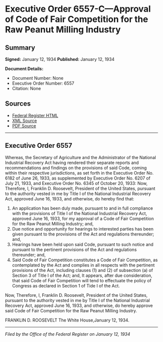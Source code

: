 # Executive Order 6557-C—Approval of Code of Fair Competition for the Raw Peanut Milling Industry

## Summary

**Signed:** January 12, 1934
**Published:** January 12, 1934

**Document Details:**
- Document Number: None
- Executive Order Number: 6557
- Citation: None

## Sources
- [Federal Register HTML](https://www.presidency.ucsb.edu/documents/executive-order-6557-c-approval-code-fair-competition-for-the-raw-peanut-milling-industry)
- [XML Source](None)
- [PDF Source](None)

---

## Executive Order 6557

Whereas, the Secretary of Agriculture and the Administrator of the National Industrial Recovery Act having rendered their separate reports and recommendations and findings on the provisions of said Code, coming within their respective jurisdictions, as set forth in the Executive Order No. 6182 of June 26, 1933, as supplemented by Executive Order No. 6207 of July 21, 1933, and Executive Order No. 6345 of October 20, 1933:
Now, Therefore, I, Franklin D. Roosevelt, President of the United States, pursuant to the authority vested in me by Title I of the National Industrial Recovery Act, approved June 16, 1933, and otherwise, do hereby find that:
1. An application has been duly made, pursuant to and in full compliance with the provisions of Title I of the National Industrial Recovery Act, approved June 16, 1933, for my approval of a Code of Fair Competition for the Raw Peanut Milling Industry; and,
2. Due notice and opportunity for hearings to interested parties has been given pursuant to the provisions of the Act and regulations thereunder; and,
3. Hearings have been held upon said Code, pursuant to such notice and pursuant to the pertinent provisions of the Act and regulations thereunder; and,
4. Said Code of Fair Competition constitutes a Code of Fair Competition, as contemplated by the Act and complies in all respects with the pertinent provisions of the Act, including clauses (1) and (2) of subsection (a) of Section 3 of Title I of the Act; and,
It appears, after due consideration, that said Code of Fair Competition will tend to effectuate the policy of Congress as declared in Section 1 of Tide I of the Act.

Now, Therefore, I, Franklin D. Roosevelt, President of the United States, pursuant to the authority vested in me by Title I of the National Industrial Recovery Act, approved June 16, 1933, and otherwise, do hereby approve said Code of Fair Competition for the Raw Peanut Milling Industry.

FRANKLIN D. ROOSEVELT
The White House,January 12, 1934.

---

*Filed by the Office of the Federal Register on January 12, 1934*
